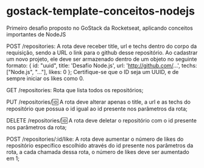 ﻿# gostack-template-conceitos-nodejs

Primeiro desafio proposto no GoStack da Rocketseat, 
aplicando conceitos importantes de NodeJS

POST /repositories: A rota deve receber title, url e techs dentro do corpo da requisição, sendo a URL o link para o github desse repositório. Ao cadastrar um novo projeto, ele deve ser armazenado dentro de um objeto no seguinte formato: { id: "uuid", title: 'Desafio Node.js', url: 'http://github.com/...', techs: ["Node.js", "..."], likes: 0 }; Certifique-se que o ID seja um UUID, e de sempre iniciar os likes como 0.

GET /repositories: Rota que lista todos os repositórios;

PUT /repositories/:id: A rota deve alterar apenas o title, a url e as techs do repositório que possua o id igual ao id presente nos parâmetros da rota;

DELETE /repositories/:id: A rota deve deletar o repositório com o id presente nos parâmetros da rota;

POST /repositories/:id/like: A rota deve aumentar o número de likes do repositório específico escolhido através do id presente nos parâmetros da rota, a cada chamada dessa rota, o número de likes deve ser aumentado em 1;
